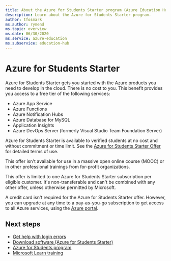 ```yaml
---
title: About the Azure for Students Starter program (Azure Education Hub)
description: Learn about the Azure for Students Starter program.
author: tfosmark
ms.author: rymend
ms.topic: overview
ms.date: 06/30/2020
ms.service: azure-education
ms.subservice: education-hub
---
```


# Azure for Students Starter

Azure for Students Starter gets you started with the Azure products you need to develop in the cloud. 
There is no cost to you. This benefit provides you access to a free tier of the following services:

- Azure App Service
- Azure Functions
- Azure Notification Hubs
- Azure Database for MySQL
- Application Insights
- Azure DevOps Server (formerly Visual Studio Team Foundation Server)

Azure for Students Starter is available to verified students at no cost and without commitment or 
time limit. See the [Azure for Students Starter Offer](https://azure.microsoft.com/offers/ms-azr-0144p/) 
for detailed terms of use.

This offer isn't available for use in a massive open online course (MOOC) or in other professional 
trainings from for-profit organizations.

This offer is limited to one Azure for Students Starter subscription per eligible customer. It's 
non-transferable and can't be combined with any other offer, unless otherwise permitted by Microsoft.

A credit card isn't required for the Azure for Students Starter offer. However, you can upgrade at 
any time to a pay-as-you-go subscription to get access to all Azure services, using the [Azure portal](https://portal.azure.com/).

## Next steps
- [Get help with login errors](troubleshoot-login.md)
- [Download software (Azure for Students Starter)](download-software.md)
- [Azure for Students program](azure-students-program.md)
- [Microsoft Learn training](/training/)
